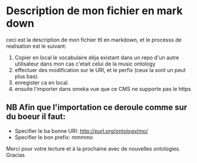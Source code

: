 # Description de mon fichier en mark down
ceci est la description de mon fichier ttl en markdown, et le processs de realisation est le suivant:
1. Copier en local le vocabulaire déja existant dans un repo d'un autre utilisateur dans mon cas c'etait celui de la music ontology
2. effectuer des modification sur le URI, et le perfix (ceux la sont un peut plus bas).
3. enregister ca en local.
4. ensuite l'importer dans omeka vue que ce CMS ne supporte pas le https

## NB Afin que l'importation ce deroule comme sur du boeur il faut:
- Specifier le ba bonne URI: http://purl.org/ontology/mo/
- Specifier le bon prefix: mmmmo

Merci pour votre lecture et à la prochaine avec de nouvelles ontologies.
Gracias
